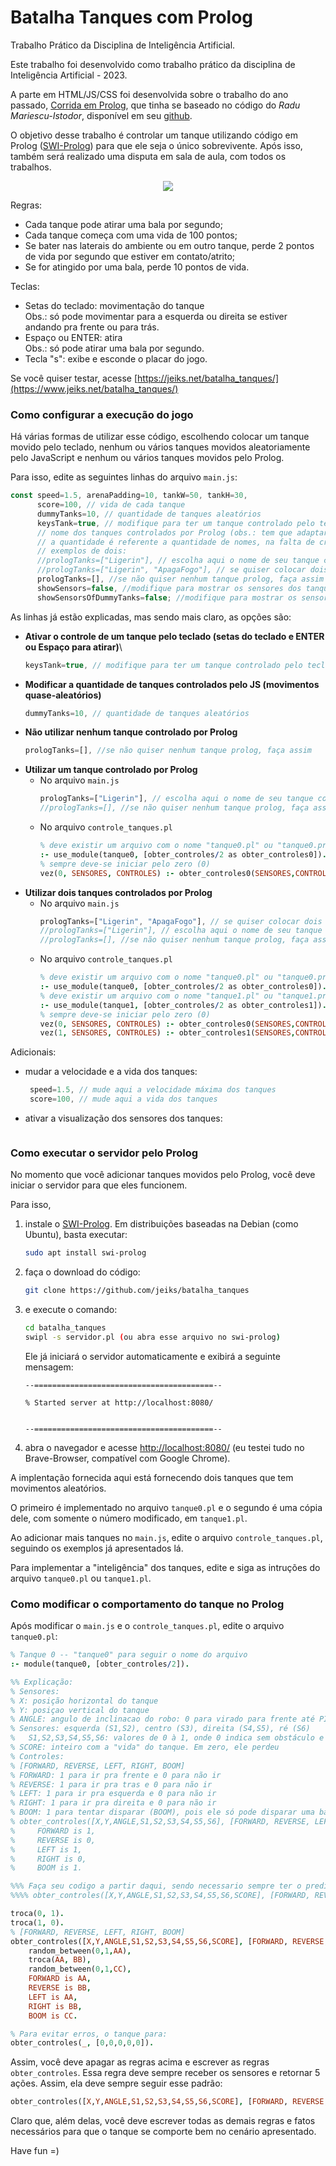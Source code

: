 # Batalha Tanques com Prolog

Trabalho Prático da Disciplina de Inteligência Artificial.

Este trabalho foi desenvolvido como trabalho prático da disciplina de Inteligência Artificial - 2023.

A parte em HTML/JS/CSS foi desenvolvida sobre o trabalho do ano passado, [Corrida em Prolog](https://github.com/jeiks/corrida_em_prolog), que tinha se baseado no código do *Radu Mariescu-Istodor*, disponível em seu [github](https://github.com/gniziemazity/Self-driving-car). 

O objetivo desse trabalho é controlar um tanque utilizando código em Prolog ([SWI-Prolog](https://www.swi-prolog.org/)) para que ele seja o único sobrevivente.
Após isso, também será realizado uma disputa em sala de aula, com todos os trabalhos.
<p align="center"><img src="screenshot-all.png"></p>

Regras:
* Cada tanque pode atirar uma bala por segundo;
* Cada tanque começa com uma vida de 100 pontos;
* Se bater nas laterais do ambiente ou em outro tanque, perde 2 pontos de vida por segundo que estiver em contato/atrito;
* Se for atingido por uma bala, perde 10 pontos de vida.

Teclas:
* Setas do teclado: movimentação do tanque\
  Obs.: só pode movimentar para a esquerda ou direita se estiver andando pra frente ou para trás.
* Espaço ou ENTER: atira\
  Obs.: só pode atirar uma bala por segundo.
* Tecla "s": exibe e esconde o placar do jogo.

Se você quiser testar, acesse [https://jeiks.net/batalha_tanques/](https://www.jeiks.net/batalha_tanques/)

### Como configurar a execução do jogo

Há várias formas de utilizar esse código, escolhendo colocar um tanque movido pelo teclado, nenhum ou vários tanques movidos aleatoriamente pelo JavaScript e nenhum ou vários tanques movidos pelo Prolog.

Para isso, edite as seguintes linhas do arquivo  ``main.js``:
```js
const speed=1.5, arenaPadding=10, tankW=50, tankH=30,
      score=100, // vida de cada tanque
      dummyTanks=10, // quantidade de tanques aleatórios
      keysTank=true, // modifique para ter um tanque controlado pelo teclado
      // nome dos tanques controlados por Prolog (obs.: tem que adaptar o controle_tanques.pl ao mexer aqui)
      // a quantidade é referente a quantidade de nomes, na falta de criatividade, o nome pode repetir... rs
      // exemplos de dois:
      //prologTanks=["Ligerin"], // escolha aqui o nome de seu tanque controlado por prolog
      //prologTanks=["Ligerin", "ApagaFogo"], // se quiser colocar dois tanques prolog, faça assim
      prologTanks=[], //se não quiser nenhum tanque prolog, faça assim
      showSensors=false, //modifique para mostrar os sensores dos tanques PROLOG e KEYS
      showSensorsOfDummyTanks=false; //modifique para mostrar os sensores dos tanques DUMMY
```

As linhas já estão explicadas, mas sendo mais claro, as opções são:

* **Ativar o controle de um tanque pelo teclado (setas do teclado e ENTER ou Espaço para atirar)**\
  ```js
  keysTank=true, // modifique para ter um tanque controlado pelo teclado
  ```
* **Modificar a quantidade de tanques controlados pelo JS (movimentos quase-aleatórios)**
  ```js
  dummyTanks=10, // quantidade de tanques aleatórios
  ```
* **Não utilizar nenhum tanque controlado por Prolog**
  ```js
  prologTanks=[], //se não quiser nenhum tanque prolog, faça assim
  ```
* **Utilizar um tanque controlado por Prolog**
  * No arquivo ``main.js``
    ```js
    prologTanks=["Ligerin"], // escolha aqui o nome de seu tanque controlado por prolog
    //prologTanks=[], //se não quiser nenhum tanque prolog, faça assim
    ```
  * No arquivo ``controle_tanques.pl``
    ```prolog
    % deve existir um arquivo com o nome "tanque0.pl" ou "tanque0.pro" com o predicado obter_controles/2
    :- use_module(tanque0, [obter_controles/2 as obter_controles0]).
    % sempre deve-se iniciar pelo zero (0)
    vez(0, SENSORES, CONTROLES) :- obter_controles0(SENSORES,CONTROLES).
    ```
* **Utilizar dois tanques controlados por Prolog**
  * No arquivo ``main.js``
    ```js
    prologTanks=["Ligerin", "ApagaFogo"], // se quiser colocar dois tanques prolog, faça assim
    //prologTanks=["Ligerin"], // escolha aqui o nome de seu tanque controlado por prolog
    //prologTanks=[], //se não quiser nenhum tanque prolog, faça assim
    ```
  * No arquivo ``controle_tanques.pl``
    ```prolog
    % deve existir um arquivo com o nome "tanque0.pl" ou "tanque0.pro" com o predicado obter_controles/2
    :- use_module(tanque0, [obter_controles/2 as obter_controles0]).
    % deve existir um arquivo com o nome "tanque1.pl" ou "tanque1.pro" com o predicado obter_controles/2
    :- use_module(tanque1, [obter_controles/2 as obter_controles1]).
    % sempre deve-se iniciar pelo zero (0)
    vez(0, SENSORES, CONTROLES) :- obter_controles0(SENSORES,CONTROLES).
    vez(1, SENSORES, CONTROLES) :- obter_controles1(SENSORES,CONTROLES). 
    ```

Adicionais:
* mudar a velocidade e a vida dos tanques:
  ```js
   speed=1.5, // mude aqui a velocidade máxima dos tanques
   score=100, // mude aqui a vida dos tanques
  ```
* ativar a visualização dos sensores dos tanques:
  ```js
  ```

### Como executar o servidor pelo Prolog

No momento que você adicionar tanques movidos pelo Prolog, você deve iniciar o servidor para que eles funcionem.

Para isso,
1. instale o [SWI-Prolog](https://www.swi-prolog.org/). Em distribuições baseadas na Debian (como Ubuntu), basta executar:
   ```sh
   sudo apt install swi-prolog
   ```
2. faça o download do código:
   ```sh
   git clone https://github.com/jeiks/batalha_tanques
   ```
3. e execute o comando:
   ```sh
   cd batalha_tanques
   swipl -s servidor.pl (ou abra esse arquivo no swi-prolog)
   ```
   Ele já iniciará o servidor automaticamente e exibirá a seguinte mensagem:
   ```
   --========================================--

   % Started server at http://localhost:8080/


   --========================================--
   ```
4. abra o navegador e acesse [http://localhost:8080/](http://localhost:8080/) (eu testei tudo no Brave-Browser, compatível com Google Chrome).
   
A implentação fornecida aqui está fornecendo dois tanques que tem movimentos aleatórios.

O primeiro é implementado no arquivo ``tanque0.pl`` e o segundo é uma cópia dele, com somente o número modificado, em ``tanque1.pl``.

Ao adicionar mais tanques no ``main.js``, edite o arquivo ``controle_tanques.pl``, seguindo os exemplos já apresentados lá.

Para implementar a "inteligência" dos tanques, edite e siga as intruções do arquivo ``tanque0.pl``  ou ``tanque1.pl``.

### Como modificar o comportamento do tanque no Prolog

Após modificar o ``main.js`` e o ``controle_tanques.pl``, edite o arquivo ``tanque0.pl``:
```prolog
% Tanque 0 -- "tanque0" para seguir o nome do arquivo
:- module(tanque0, [obter_controles/2]).

%% Explicação:
% Sensores:
% X: posição horizontal do tanque
% Y: posiçao vertical do tanque
% ANGLE: angulo de inclinacao do robo: 0 para virado para frente até PI*2 (~6.28)
% Sensores: esquerda (S1,S2), centro (S3), direita (S4,S5), ré (S6)
%   S1,S2,S3,S4,S5,S6: valores de 0 à 1, onde 0 indica sem obstáculo e 1 indica tocando o tanque
% SCORE: inteiro com a "vida" do tanque. Em zero, ele perdeu
% Controles:
% [FORWARD, REVERSE, LEFT, RIGHT, BOOM]
% FORWARD: 1 para ir pra frente e 0 para não ir
% REVERSE: 1 para ir pra tras e 0 para não ir
% LEFT: 1 para ir pra esquerda e 0 para não ir
% RIGHT: 1 para ir pra direita e 0 para não ir
% BOOM: 1 para tentar disparar (BOOM), pois ele só pode disparar uma bala a cada segundo
% obter_controles([X,Y,ANGLE,S1,S2,S3,S4,S5,S6], [FORWARD, REVERSE, LEFT, RIGHT, BOOM]) :-
%     FORWARD is 1,
%     REVERSE is 0,
%     LEFT is 1,
%     RIGHT is 0,
%     BOOM is 1.

%%% Faça seu codigo a partir daqui, sendo necessario sempre ter o predicado:
%%%% obter_controles([X,Y,ANGLE,S1,S2,S3,S4,S5,S6,SCORE], [FORWARD, REVERSE, LEFT, RIGHT, BOOM]) :- ...

troca(0, 1).
troca(1, 0).
% [FORWARD, REVERSE, LEFT, RIGHT, BOOM]
obter_controles([X,Y,ANGLE,S1,S2,S3,S4,S5,S6,SCORE], [FORWARD, REVERSE, LEFT, RIGHT, BOOM]) :-
    random_between(0,1,AA),
    troca(AA, BB),
    random_between(0,1,CC),
    FORWARD is AA,
    REVERSE is BB,
    LEFT is AA,
    RIGHT is BB,
    BOOM is CC.

% Para evitar erros, o tanque para:
obter_controles(_, [0,0,0,0,0]).
```

Assim, você deve apagar as regras acima e escrever as regras ``obter_controles``. Essa regra deve sempre receber os sensores e retornar 5 ações. Assim, ela deve sempre seguir esse padrão:
```prolog
obter_controles([X,Y,ANGLE,S1,S2,S3,S4,S5,S6,SCORE], [FORWARD, REVERSE, LEFT, RIGHT, BOOM]) :-
```
Claro que, além delas, você deve escrever todas as demais regras e fatos necessários para que o tanque se comporte bem no cenário apresentado.

Have fun =)
